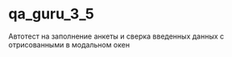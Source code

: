 # qa_guru_3_5
Автотест на заполнение анкеты и сверка введенных данных с отрисованными в модальном окен
